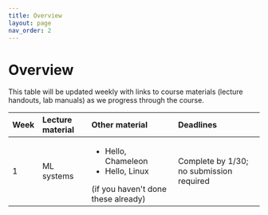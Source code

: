 ```yaml
---
title: Overview
layout: page
nav_order: 2
---
```


# Overview

This table will be updated weekly with links to course materials (lecture handouts, lab manuals) as we progress through the course.

| Week | Lecture material | Other material | Deadlines |
|:-----|:-----------------|:---------------|:----------|
| 1    |  ML systems | <ul><li>Hello, Chameleon</li><li>Hello, Linux</li></ul> (if you haven't done these already) | Complete by 1/30; no submission required |


